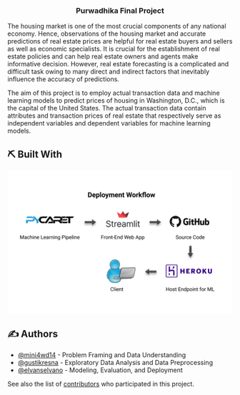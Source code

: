 <h3 align="center">Purwadhika Final Project</h3>

The housing market is one of the most crucial components of any national economy. Hence, observations of the housing market and accurate predictions of real estate prices are helpful for real estate buyers and sellers as well as economic specialists. It is crucial for the establishment of real estate policies and can help real estate owners and agents make informative decision. However, real estate forecasting is a complicated and difficult task owing to many direct and indirect factors that inevitably influence the accuracy of predictions.

The aim of this project is to employ actual transaction data and machine learning models to predict prices of housing in Washington, D.C., which is the capital of the United States. The actual transaction data contain attributes and transaction prices of real estate that respectively serve as independent variables and dependent variables for machine learning models.


## ⛏️ Built With <a name = "tech_stack"></a>
![Deployment](https://github.com/elvanselvano/purwadhika-final-project/blob/main/assets/deployment.png)

## ✍️ Authors <a name = "authors"></a>

- [@mini4wd14](https://github.com/mini4wd14) - Problem Framing and Data Understanding
- [@gustikresna](https://github.com/gustikresna) - Exploratory Data Analysis and Data Preprocessing
- [@elvanselvano](https://github.com/kylelobo) - Modeling, Evaluation, and Deployment

See also the list of [contributors](https://github.com/kylelobo/The-Documentation-Compendium/contributors) 
who participated in this project.
